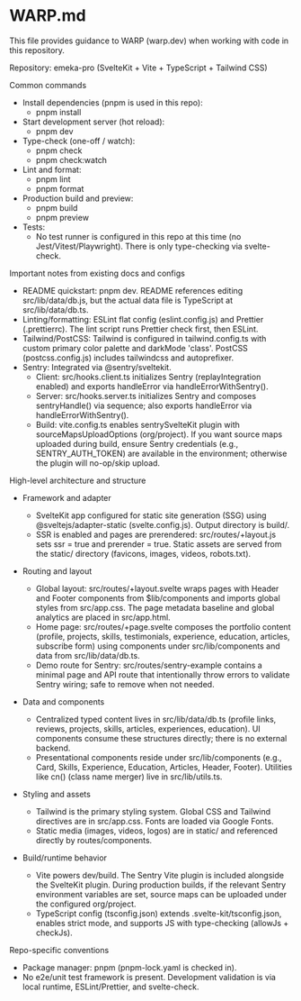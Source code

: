 # WARP.md

This file provides guidance to WARP (warp.dev) when working with code in this repository.

Repository: emeka-pro (SvelteKit + Vite + TypeScript + Tailwind CSS)

Common commands
- Install dependencies (pnpm is used in this repo):
  - pnpm install
- Start development server (hot reload):
  - pnpm dev
- Type-check (one-off / watch):
  - pnpm check
  - pnpm check:watch
- Lint and format:
  - pnpm lint
  - pnpm format
- Production build and preview:
  - pnpm build
  - pnpm preview
- Tests:
  - No test runner is configured in this repo at this time (no Jest/Vitest/Playwright). There is only type-checking via svelte-check.

Important notes from existing docs and configs
- README quickstart: pnpm dev. README references editing src/lib/data/db.js, but the actual data file is TypeScript at src/lib/data/db.ts.
- Linting/formatting: ESLint flat config (eslint.config.js) and Prettier (.prettierrc). The lint script runs Prettier check first, then ESLint.
- Tailwind/PostCSS: Tailwind is configured in tailwind.config.ts with custom primary color palette and darkMode 'class'. PostCSS (postcss.config.js) includes tailwindcss and autoprefixer.
- Sentry: Integrated via @sentry/sveltekit.
  - Client: src/hooks.client.ts initializes Sentry (replayIntegration enabled) and exports handleError via handleErrorWithSentry().
  - Server: src/hooks.server.ts initializes Sentry and composes sentryHandle() via sequence; also exports handleError via handleErrorWithSentry().
  - Build: vite.config.ts enables sentrySvelteKit plugin with sourceMapsUploadOptions (org/project). If you want source maps uploaded during build, ensure Sentry credentials (e.g., SENTRY_AUTH_TOKEN) are available in the environment; otherwise the plugin will no-op/skip upload.

High-level architecture and structure
- Framework and adapter
  - SvelteKit app configured for static site generation (SSG) using @sveltejs/adapter-static (svelte.config.js). Output directory is build/.
  - SSR is enabled and pages are prerendered: src/routes/+layout.js sets ssr = true and prerender = true. Static assets are served from the static/ directory (favicons, images, videos, robots.txt).

- Routing and layout
  - Global layout: src/routes/+layout.svelte wraps pages with Header and Footer components from $lib/components and imports global styles from src/app.css. The page <head> metadata baseline and global analytics are placed in src/app.html.
  - Home page: src/routes/+page.svelte composes the portfolio content (profile, projects, skills, testimonials, experience, education, articles, subscribe form) using components under src/lib/components and data from src/lib/data/db.ts.
  - Demo route for Sentry: src/routes/sentry-example contains a minimal page and API route that intentionally throw errors to validate Sentry wiring; safe to remove when not needed.

- Data and components
  - Centralized typed content lives in src/lib/data/db.ts (profile links, reviews, projects, skills, articles, experiences, education). UI components consume these structures directly; there is no external backend.
  - Presentational components reside under src/lib/components (e.g., Card, Skills, Experience, Education, Articles, Header, Footer). Utilities like cn() (class name merger) live in src/lib/utils.ts.

- Styling and assets
  - Tailwind is the primary styling system. Global CSS and Tailwind directives are in src/app.css. Fonts are loaded via Google Fonts.
  - Static media (images, videos, logos) are in static/ and referenced directly by routes/components.

- Build/runtime behavior
  - Vite powers dev/build. The Sentry Vite plugin is included alongside the SvelteKit plugin. During production builds, if the relevant Sentry environment variables are set, source maps can be uploaded under the configured org/project.
  - TypeScript config (tsconfig.json) extends .svelte-kit/tsconfig.json, enables strict mode, and supports JS with type-checking (allowJs + checkJs).

Repo-specific conventions
- Package manager: pnpm (pnpm-lock.yaml is checked in).
- No e2e/unit test framework is present. Development validation is via local runtime, ESLint/Prettier, and svelte-check.


